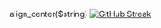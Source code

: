 align_center($string) [![GitHub Streak](https://streak-stats.demolab.com?user=ModySaDev&theme=black-ice&border_radius=5.5&date_format=j%2Fn%5B%2FY%5D&exclude_days=Mon%2CFri)](https://git.io/streak-stats)
